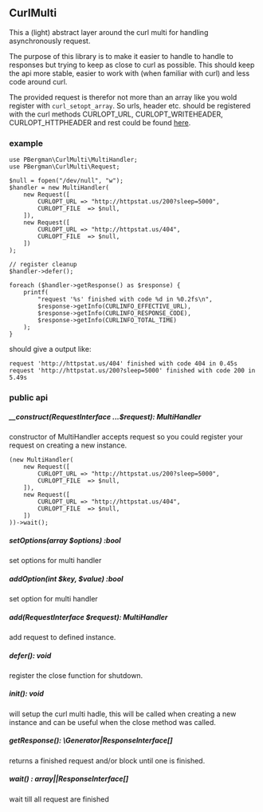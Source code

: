 ## CurlMulti

This a (light) abstract layer around the curl multi for handling asynchronously request. 

The purpose of this library is to make it easier to handle to handle to responses but trying to keep as close to curl as
possible. This should keep the api more stable, easier to work with (when familiar with curl) and less code around curl.

The provided request is therefor not more than an array like you wold register with `curl_setopt_array`. So urls, header 
etc. should be registered with the curl methods CURLOPT_URL, CURLOPT_WRITEHEADER, CURLOPT_HTTPHEADER and rest could be 
found [here](http://php.net/manual/en/function.curl-setopt.php).

### example

```
use PBergman\CurlMulti\MultiHandler;
use PBergman\CurlMulti\Request;

$null = fopen("/dev/null", "w");
$handler = new MultiHandler(
    new Request([
        CURLOPT_URL => "http://httpstat.us/200?sleep=5000",
        CURLOPT_FILE  => $null,
    ]),
    new Request([
        CURLOPT_URL => "http://httpstat.us/404",
        CURLOPT_FILE  => $null,
    ])
);

// register cleanup
$handler->defer();

foreach ($handler->getResponse() as $response) {
    printf(
        "request '%s' finished with code %d in %0.2fs\n",
        $response->getInfo(CURLINFO_EFFECTIVE_URL),
        $response->getInfo(CURLINFO_RESPONSE_CODE),
        $response->getInfo(CURLINFO_TOTAL_TIME)
    );
}
```

should give a output like:

```
request 'http://httpstat.us/404' finished with code 404 in 0.45s
request 'http://httpstat.us/200?sleep=5000' finished with code 200 in 5.49s
```

### public api

##### __construct(RequestInterface ...$request): MultiHandler

constructor of MultiHandler accepts request so you could register your request on creating a new instance.

```
(new MultiHandler(
    new Request([
        CURLOPT_URL => "http://httpstat.us/200?sleep=5000",
        CURLOPT_FILE  => $null,
    ]),
    new Request([
        CURLOPT_URL => "http://httpstat.us/404",
        CURLOPT_FILE  => $null,
    ])
))->wait();
```

#####  setOptions(array $options) :bool

set options for multi handler

#####  addOption(int $key, $value) :bool

set option for multi handler

##### add(RequestInterface $request): MultiHandler

add request to defined instance.

##### defer(): void

register the close function for shutdown.

##### init(): void

will setup the curl multi hadle, this will be called when creating a new instance and can be useful when the close 
method was called. 

##### getResponse(): \Generator|ResponseInterface[]

returns a finished request and/or block until one is finished.

##### wait() : array||ResponseInterface[]

wait till all request are finished 